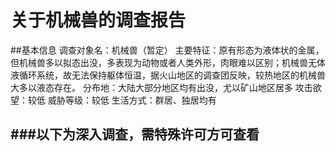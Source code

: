 # 关于机械兽的调查报告
##基本信息
调查对象名：机械兽（暂定）
主要特征：原有形态为液体状的金属，但机械兽多以拟态出没，多表现为动物或者人类外形，肉眼难以区别；机械兽无体液循环系统，故无法保持躯体恒温，据火山地区的调查团反映，较热地区的机械兽大多以液态存在。
分布地：大陆大部分地区均有出没，尤以矿山地区居多
攻击欲望：较低
威胁等级：较低
生活方式：群居、独居均有

###以下为深入调查，需特殊许可方可查看
-----------------------------------------------------------------------------------------------------------
